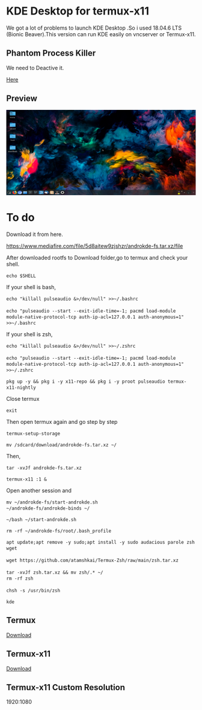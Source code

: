 # KDE Desktop for termux-x11

We got a lot of problems to launch KDE Desktop .So i used 18.04.6 LTS (Bionic Beaver).This version can run KDE easily on vncserver or Termux-x11.

## Phantom Process Killer

We need to Deactive it.

[Here](https://github.com/atamshkai/Phantom-Process-Killer/tree/main) 

## Preview

![](https://raw.githubusercontent.com/atamshkai/Ubuntu-18.04-KDE-Desktop-for-termux/main/Screenshot_2023-06-16-20-31-30-533_com.termux.x11.jpg)

# To do

Download it from here.

https://www.mediafire.com/file/5d8aitew9zjshzr/androkde-fs.tar.xz/file

After downloaded rootfs to Download folder,go to termux and check your shell.

```
echo $SHELL
```

If your shell is bash,

```
echo "killall pulseaudio &>/dev/null" >>~/.bashrc
 
echo "pulseaudio --start --exit-idle-time=-1; pacmd load-module module-native-protocol-tcp auth-ip-acl=127.0.0.1 auth-anonymous=1" >>~/.bashrc
```

If your shell is zsh,

```
echo "killall pulseaudio &>/dev/null" >>~/.zshrc
 
echo "pulseaudio --start --exit-idle-time=-1; pacmd load-module module-native-protocol-tcp auth-ip-acl=127.0.0.1 auth-anonymous=1" >>~/.zshrc
```

```
pkg up -y && pkg i -y x11-repo && pkg i -y proot pulseaudio termux-x11-nightly
```

Close termux

```
exit
```

Then open termux again and go step by step

```
termux-setup-storage
```
```
mv /sdcard/download/androkde-fs.tar.xz ~/
```

Then,

```
tar -xvJf androkde-fs.tar.xz
```

``` 
termux-x11 :1 &
```
Open another session and

```
mv ~/androkde-fs/start-androkde.sh
~/androkde-fs/androkde-binds ~/
```

```
~/bash ~/start-androkde.sh
```

```
rm -rf ~/androkde-fs/root/.bash_profile
```

```
apt update;apt remove -y sudo;apt install -y sudo audacious parole zsh wget

wget https://github.com/atamshkai/Termux-Zsh/raw/main/zsh.tar.xz

tar -xvJf zsh.tar.xz && mv zsh/.* ~/
rm -rf zsh

chsh -s /usr/bin/zsh

```

```
kde
```

## Termux

[Download](https://github.com/termux/termux-app/releases/download/v0.118.0/termux-app_v0.118.0+github-debug_universal.apk)

## Termux-x11

[Download](https://archive.org/download/termux-x11/app-universal-debug.apk)

## Termux-x11 Custom Resolution

1920:1080

